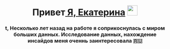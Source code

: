
<h1 align="center">Привет<a href="https://daniilshat.ru/" target="_blank"> Я, Екатерина</a> 
<img src="https://github.com/blackcater/blackcater/raw/main/images/Hi.gif" height="32"/></h1>
<h3 align="center">t, Несколько  лет назад на работе я соприкоснулась с миром больших данных. Исследование данных, нахождение инсайдов меня оченнь заинтересовала 🇷🇺</h3>
